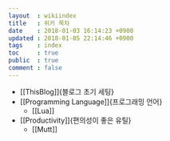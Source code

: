 ```yaml
---
layout  : wikiindex
title   : 위키 목차
date 	: 2018-01-03 16:14:23 +0900
updated : 2018-01-05 22:14:46 +0900
tags    : index
toc     : true
public  : true
comment : false
---
```


* [[ThisBlog]]{블로그 초기 세팅}
* [[Programming Language]]{프로그래밍 언어}
  * [[Lua]]
* [[Productivity]]{편의성이 좋은 유틸}
  * [[Mutt]]
